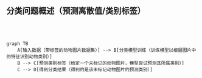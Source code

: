 ## 分类问题概述（预测离散值/类别标签）

<br />
<br />

```mermaid{theme: 'neutral', scale: 1}
graph TB
    A[输入数据（带标签的动物图片数据集）] --> B[分类模型训练（训练模型以根据图片中的特征识别动物类别）]
    B --> C[预测类别标签（给定一个未标记的动物图片，模型尝试预测其所属类别）]
    C --> D[得到分类结果（得到的是该未标记动物图片的预测类别）]
```

<!-- 在这一页中，我们将深入探讨分类问题的基本概念。如你所见，分类问题的核心目标是预测离散值或类别标签。这与之后要讲的回归问题预测连续值的目标形成了鲜明的对比。

让我们从上到下看这个流程图。为了方便理解，我们使用动物图片分类的例子来揭示分类问题的基本流程：

1、输入数据：首先，我们有一个带有标签的动物图片数据集。这些图片都带有对应的动物名称标签，例如“狗”、“猫”或“鸟”。

2、分类模型训练：在这一步，我们使用这些带标签的图片来训练一个分类模型。这个模型将学习如何根据图片中的动物特征来识别并预测动物类别。

3、预测类别标签：一旦模型训练完成，我们可以使用它来对那些没有标签的动物图片进行预测。模型将尝试根据它在训练过程中所学到的知识来预测图片中动物的类别。

4、得到分类结果：最后，我们得到了模型的预测结果，即该图片所属的动物类别。

分类问题是监督学习中的一个核心问题，它涉及到识别和预测数据点的特定类别。 -->